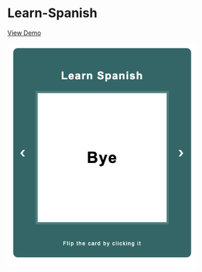 # Learn-Spanish
<a href="https://lisa-zh.github.io/Learn-Spanish/" target="_blank">View Demo</a>
<br><br>
<img src="files/images/Learn-Spanish.png" alt="">
